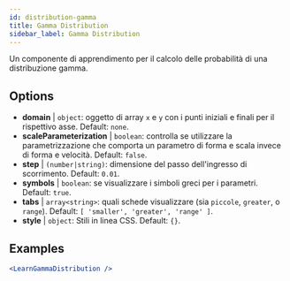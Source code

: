 ```yaml
---
id: distribution-gamma
title: Gamma Distribution
sidebar_label: Gamma Distribution
---
```


Un componente di apprendimento per il calcolo delle probabilità di una distribuzione gamma.

## Options

* __domain__ | `object`: oggetto di array `x` e `y` con i punti iniziali e finali per il rispettivo asse. Default: `none`.
* __scaleParameterization__ | `boolean`: controlla se utilizzare la parametrizzazione che comporta un parametro di forma e scala invece di forma e velocità. Default: `false`.
* __step__ | `(number|string)`: dimensione del passo dell'ingresso di scorrimento. Default: `0.01`.
* __symbols__ | `boolean`: se visualizzare i simboli greci per i parametri. Default: `true`.
* __tabs__ | `array<string>`: quali schede visualizzare (sia `piccole`, `greater`, o `range`). Default: `[
  'smaller',
  'greater',
  'range'
]`.
* __style__ | `object`: Stili in linea CSS. Default: `{}`.


## Examples

```jsx live
<LearnGammaDistribution />
```

